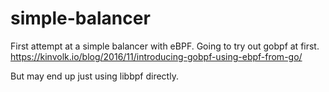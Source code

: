 # simple-balancer
First attempt at a simple balancer with eBPF. Going to try out gobpf at first. https://kinvolk.io/blog/2016/11/introducing-gobpf-using-ebpf-from-go/

But may end up just using libbpf directly.
